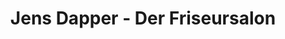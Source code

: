 ---
title: "Jens Dapper - Der Friseursalon"
url: /moerlenbach/jens-dapper-der-friseursalon/
shop: Friseur
---